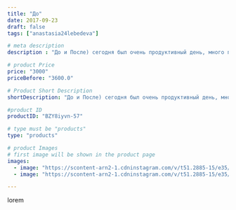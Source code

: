 ```yaml
---
title: "До"
date: 2017-09-23
draft: false
tags: ["anastasia24lebedeva"]

# meta description
description : "До и После) сегодня был очень продуктивный день, много положительных эмоций и интересных знакомств"

# product Price
price: "3000"
priceBefore: "3600.0"

# Product Short Description
shortDescription: "До и После) сегодня был очень продуктивный день, много положительных эмоций и интересных знакомств"

#product ID
productID: "BZY8iyvn-57"

# type must be "products"
type: "products"

# product Images
# first image will be shown in the product page
images:
  - image: "https://scontent-arn2-1.cdninstagram.com/v/t51.2885-15/e35/21879598_365416787248840_9094007557474746368_n.jpg?_nc_ht=scontent-arn2-1.cdninstagram.com&_nc_cat=104&_nc_ohc=NsW8gaifrVoAX8W1bf8&se=7&tp=1&oh=e9e3d9f91cc91f92f4bc72b9922a581a&oe=6060402D&ig_cache_key=MTYxMDMwMjUzMjI5MTAxODI5OA%3D%3D.2"
  - image: "https://scontent-arn2-1.cdninstagram.com/v/t51.2885-15/e35/21909418_1961275620817131_6815802357868134400_n.jpg?_nc_ht=scontent-arn2-1.cdninstagram.com&_nc_cat=103&_nc_ohc=h5dNfkVMyhkAX_rQO3S&se=7&tp=1&oh=777b3cb56d57f8ccdb63d6d5cb229b56&oe=6061381F&ig_cache_key=MTYxMDMwMjU0MzU3MzYyNzgzMg%3D%3D.2"

---
```

lorem
